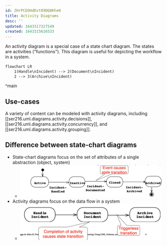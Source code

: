 ```yaml
---
id: ZHrPCEOHdDvt09DQ8Khe0
title: Activity Diagrams
desc: ''
updated: 1643317327549
created: 1643315616533
---
```


An activity diagram is a special case of a state chart diagram. The states are activities ("functions"). This diagram is useful for depicting the workflow in a system.
```mermaid
flowchart LR
    1(Handle\nIncident) --> 2(Document\nIncident)
    2 --> 3(Archive\nIncident)
```
^main
## Use-cases
A variety of content can be modeled with activity diagrams, including [[ser216.uml.diagrams.activity.decisions]], [[ser216.uml.diagrams.activity.concurrency]], and [[ser216.uml.diagrams.activity.grouping]].
## Difference between state-chart diagrams
- State-chart diagrams focus on the set of attributes of a single abstraction (object, system)
    - ![](/assets/images/2022-01-27-13-46-08.png)
- Activity diagrams focus on the data flow in a system
    - ![](/assets/images/2022-01-27-13-46-34.png)